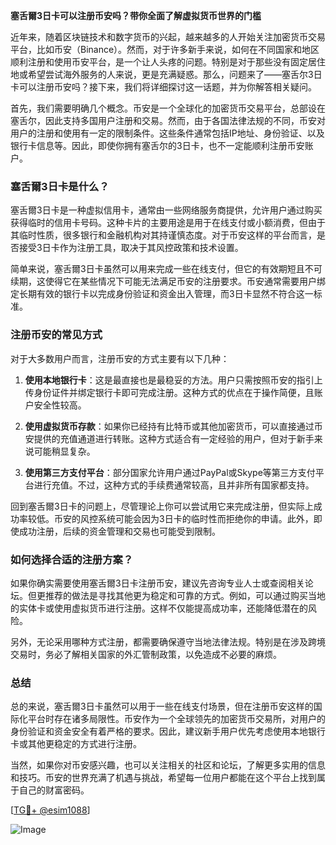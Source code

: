 **塞舌爾3日卡可以注册币安吗？带你全面了解虚拟货币世界的门槛**

近年来，随着区块链技术和数字货币的兴起，越来越多的人开始关注加密货币交易平台，比如币安（Binance）。然而，对于许多新手来说，如何在不同国家和地区顺利注册和使用币安平台，是一个让人头疼的问题。特别是对于那些没有固定居住地或希望尝试海外服务的人来说，更是充满疑惑。那么，问题来了——塞舌尔3日卡可以注册币安吗？接下来，我们将详细探讨这一话题，并为你解答相关疑问。

首先，我们需要明确几个概念。币安是一个全球化的加密货币交易平台，总部设在塞舌尔，因此支持多国用户注册和交易。然而，由于各国法律法规的不同，币安对用户的注册和使用有一定的限制条件。这些条件通常包括IP地址、身份验证、以及银行卡信息等。因此，即使你拥有塞舌尔的3日卡，也不一定能顺利注册币安账户。

### 塞舌爾3日卡是什么？

塞舌爾3日卡是一种虚拟信用卡，通常由一些网络服务商提供，允许用户通过购买获得临时的信用卡号码。这种卡片的主要用途是用于在线支付或小额消费，但由于其临时性质，很多银行和金融机构对其持谨慎态度。对于币安这样的平台而言，是否接受3日卡作为注册工具，取决于其风控政策和技术设置。

简单来说，塞舌爾3日卡虽然可以用来完成一些在线支付，但它的有效期短且不可续期，这使得它在某些情况下可能无法满足币安的注册要求。币安通常需要用户绑定长期有效的银行卡以完成身份验证和资金出入管理，而3日卡显然不符合这一标准。

### 注册币安的常见方式

对于大多数用户而言，注册币安的方式主要有以下几种：

1. **使用本地银行卡**：这是最直接也是最稳妥的方法。用户只需按照币安的指引上传身份证件并绑定银行卡即可完成注册。这种方式的优点在于操作简便，且账户安全性较高。
   
2. **使用虚拟货币存款**：如果你已经持有比特币或其他加密货币，可以直接通过币安提供的充值通道进行转账。这种方式适合有一定经验的用户，但对于新手来说可能稍显复杂。

3. **使用第三方支付平台**：部分国家允许用户通过PayPal或Skype等第三方支付平台进行充值。不过，这种方式的手续费通常较高，且并非所有国家都支持。

回到塞舌爾3日卡的问题上，尽管理论上你可以尝试用它来完成注册，但实际上成功率较低。币安的风控系统可能会因为3日卡的临时性而拒绝你的申请。此外，即使成功注册，后续的资金管理和交易也可能受到限制。

### 如何选择合适的注册方案？

如果你确实需要使用塞舌爾3日卡注册币安，建议先咨询专业人士或查阅相关论坛。但更推荐的做法是寻找其他更为稳定和可靠的方式。例如，可以通过购买当地的实体卡或使用虚拟货币进行注册。这样不仅能提高成功率，还能降低潜在的风险。

另外，无论采用哪种方式注册，都需要确保遵守当地法律法规。特别是在涉及跨境交易时，务必了解相关国家的外汇管制政策，以免造成不必要的麻烦。

### 总结

总的来说，塞舌爾3日卡虽然可以用于一些在线支付场景，但在注册币安这样的国际化平台时存在诸多局限性。币安作为一个全球领先的加密货币交易所，对用户的身份验证和资金安全有着严格的要求。因此，建议新手用户优先考虑使用本地银行卡或其他更稳定的方式进行注册。

当然，如果你对币安感兴趣，也可以关注相关的社区和论坛，了解更多实用的信息和技巧。币安的世界充满了机遇与挑战，希望每一位用户都能在这个平台上找到属于自己的财富密码。

[[TG💪+ @esim1088](https://t.me/s/esim1088)]

![Image](https://i.postimg.cc/4NQfJmqS/Snipaste-2025-05-13-00-14-12.png)